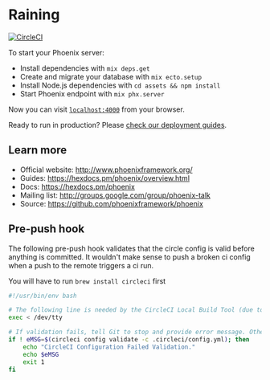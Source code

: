 # Raining

[![CircleCI](https://circleci.com/gh/Ch4s3/raining/tree/master.svg?style=svg)](https://circleci.com/gh/Ch4s3/raining/tree/master)

To start your Phoenix server:

  * Install dependencies with `mix deps.get`
  * Create and migrate your database with `mix ecto.setup`
  * Install Node.js dependencies with `cd assets && npm install`
  * Start Phoenix endpoint with `mix phx.server`

Now you can visit [`localhost:4000`](http://localhost:4000) from your browser.

Ready to run in production? Please [check our deployment guides](https://hexdocs.pm/phoenix/deployment.html).

## Learn more

  * Official website: http://www.phoenixframework.org/
  * Guides: https://hexdocs.pm/phoenix/overview.html
  * Docs: https://hexdocs.pm/phoenix
  * Mailing list: http://groups.google.com/group/phoenix-talk
  * Source: https://github.com/phoenixframework/phoenix

## Pre-push hook

The following pre-push hook validates that the circle config is valid before anything is committed. It wouldn't make sense to push a broken ci config when a push to the remote triggers a ci run.

You will have to run `brew install circleci` first

```bash
#!/usr/bin/env bash

# The following line is needed by the CircleCI Local Build Tool (due to Docker interactivity)
exec < /dev/tty

# If validation fails, tell Git to stop and provide error message. Otherwise, continue.
if ! eMSG=$(circleci config validate -c .circleci/config.yml); then
	echo "CircleCI Configuration Failed Validation."
	echo $eMSG
	exit 1
fi
```